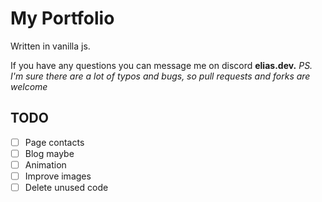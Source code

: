# My Portfolio #
Written in vanilla js.

If you have any questions you can message me on discord **elias.dev.**
*PS. I'm sure there are a lot of typos and bugs, so pull requests and forks are welcome*  

## TODO ##
- [ ] Page contacts
- [ ] Blog maybe
- [ ] Animation
- [ ] Improve images
- [ ] Delete unused code
